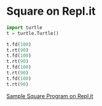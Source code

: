 # Square on Repl.it

```python
import turtle
t = turtle.Turtle()

t.fd(100)
t.rt(90)
t.fd(100)
t.rt(90)
t.fd(100)
t.rt(90)
t.fd(100)
t.rt(90)
```

[Sample Square Program on Repl.it](https://repl.it/@DanMcCreary/Turtle-draw-test)